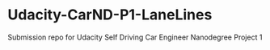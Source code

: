 # Udacity-CarND-P1-LaneLines
Submission repo for Udacity Self Driving Car Engineer Nanodegree Project 1
